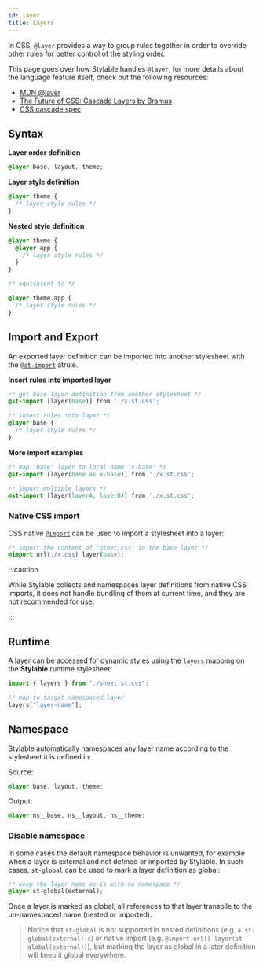 ```yaml
---
id: layer
title: Layers
---
```


In CSS, `@layer` provides a way to group rules together in order to override other rules for better control of the styling order.

This page goes over how Stylable handles `@layer`, for more details about the language feature itself, check out the following resources:

- [MDN @layer](https://developer.mozilla.org/en-US/docs/Web/CSS/@layer)
- [The Future of CSS: Cascade Layers by Bramus](https://www.bram.us/2021/09/15/the-future-of-css-cascade-layers-css-at-layer/)
- [CSS cascade spec](https://drafts.csswg.org/css-cascade-5/#layering)

## Syntax

**Layer order definition**

```css
@layer base, layout, theme;
```

**Layer style definition**

```css
@layer theme {
  /* layer style rules */
}
```

**Nested style definition**

```css
@layer theme {
  @layer app {
    /* layer style rules */
  }
}

/* equivalent to */

@layer theme.app {
  /* layer style rules */
}
```

## Import and Export

An exported layer definition can be imported into another stylesheet with the [`@st-import`](./imports.md) atrule.

**Insert rules into imported layer**

```css
/* get base layer definition from another stylesheet */
@st-import [layer(base)] from './x.st.css';

/* insert rules into layer */
@layer base {
  /* layer style rules */
}
```

**More import examples**

```css
/* map 'base' layer to local name 'x-base' */
@st-import [layer(base as x-base)] from './x.st.css';

/* import multiple layers */
@st-import [layer(layerA, layerB)] from './x.st.css';
```

### Native CSS import

CSS native [`@import`](https://developer.mozilla.org/en-US/docs/Web/CSS/@import) can be used to import a stylesheet into a layer:

```css
/* import the content of 'other.css' in the base layer */
@import url(./x.css) layer(base);
```

:::caution

While Stylable collects and namespaces layer definitions from native CSS imports, it does not handle bundling of them at current time, and they are not recommended for use.

:::

## Runtime

A layer can be accessed for dynamic styles using the `layers` mapping on the **Stylable** runtime stylesheet:

```js
import { layers } from "./sheet.st.css";

// map to target namespaced layer
layers["layer-name"];
```

## Namespace

Stylable automatically namespaces any layer name according to the stylesheet it is defined in:

Source:

```css
@layer base, layout, theme;
```

Output:

```css
@layer ns__base, ns__layout, ns__theme;
```

### Disable namespace

In some cases the default namespace behavior is unwanted, for example when a layer is external and not defined or imported by Stylable. In such cases, `st-global` can be used to mark a layer definition as global:

```css
/* keep the layer name as-is with no namespace */
@layer st-global(external);
```

Once a layer is marked as global, all references to that layer transpile to the un-namespaced name (nested or imported).

> Notice that `st-global` is not supported in nested definitions (e.g. `a.st-global(external).c`) or native import (e.g. `@import url() layer(st-global(external))`), but marking the layer as global in a later definition will keep it global everywhere.
